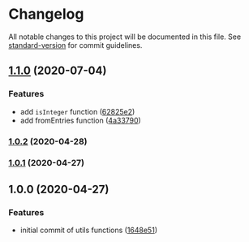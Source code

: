 # Changelog

All notable changes to this project will be documented in this file. See [standard-version](https://github.com/conventional-changelog/standard-version) for commit guidelines.

## [1.1.0](https://github.com/devnetic/utils/compare/v1.0.2...v1.1.0) (2020-07-04)


### Features

* add `isInteger` function ([62825e2](https://github.com/devnetic/utils/commit/62825e2384b449a63254f3f4b6193646aca5c9a7))
* add fromEntries function ([4a33790](https://github.com/devnetic/utils/commit/4a3379014213610a7ca227543badd0dd71c3d8bd))

### [1.0.2](https://github.com/devnetic/utils/compare/v1.0.1...v1.0.2) (2020-04-28)

### [1.0.1](https://github.com/devnetic/utils/compare/v1.1.0...v1.0.1) (2020-04-27)

## 1.0.0 (2020-04-27)


### Features

* initial commit of utils functions ([1648e51](https://github.com/devnetic/utils/commit/1648e5130b69ace0fb5f30171aaa82cda3a066df))
